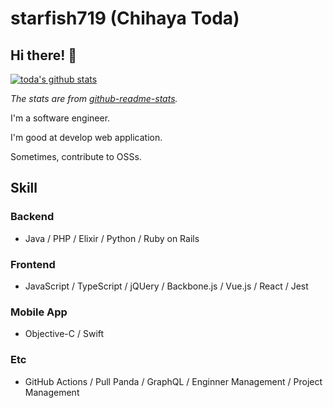 # starfish719 (Chihaya Toda)
## Hi there! 👋
[![toda's github stats](https://github-readme-stats.vercel.app/api?username=starfish719&show_icons=true&count_private=true)](https://github.com/anuraghazra/github-readme-stats)

_The stats are from [github-readme-stats](https://github.com/anuraghazra/github-readme-stats)._

I'm a software engineer.

I'm good at develop web application.

Sometimes, contribute to OSSs.

## Skill
### Backend
- Java / PHP / Elixir / Python / Ruby on Rails

### Frontend
- JavaScript / TypeScript / jQUery / Backbone.js / Vue.js / React / Jest

### Mobile App
- Objective-C / Swift

### Etc
- GitHub Actions / Pull Panda / GraphQL / Enginner Management / Project Management

<!--
**starfish719/starfish719** is a ✨ _special_ ✨ repository because its `README.md` (this file) appears on your GitHub profile.

Here are some ideas to get you started:

- 🔭 I’m currently working on ...
- 🌱 I’m currently learning ...
- 👯 I’m looking to collaborate on ...
- 🤔 I’m looking for help with ...
- 💬 Ask me about ...
- 📫 How to reach me: ...
- 😄 Pronouns: ...
- ⚡ Fun fact: ...
-->

